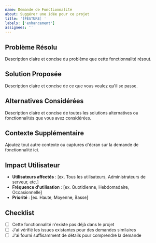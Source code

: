 ```yaml
---
name: Demande de Fonctionnalité
about: Suggérer une idée pour ce projet
title: '[FEATURE] '
labels: ['enhancement']
assignees: ''
---
```


## Problème Résolu
Description claire et concise du problème que cette fonctionnalité résout.

## Solution Proposée
Description claire et concise de ce que vous voulez qu'il se passe.

## Alternatives Considérées
Description claire et concise de toutes les solutions alternatives ou fonctionnalités que vous avez considérées.

## Contexte Supplémentaire
Ajoutez tout autre contexte ou captures d'écran sur la demande de fonctionnalité ici.

## Impact Utilisateur
- **Utilisateurs affectés** : [ex. Tous les utilisateurs, Administrateurs de serveur, etc.]
- **Fréquence d'utilisation** : [ex. Quotidienne, Hebdomadaire, Occasionnelle]
- **Priorité** : [ex. Haute, Moyenne, Basse]

## Checklist
- [ ] Cette fonctionnalité n'existe pas déjà dans le projet
- [ ] J'ai vérifié les issues existantes pour des demandes similaires
- [ ] J'ai fourni suffisamment de détails pour comprendre la demande 